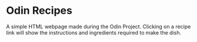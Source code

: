 # Odin Recipes

A simple HTML webpage made during the Odin Project. Clicking on a recipe link will show the instructions and ingredients required to make the dish.
